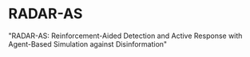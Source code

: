 # RADAR-AS
"RADAR-AS: Reinforcement-Aided Detection and Active Response with Agent-Based Simulation against Disinformation"
